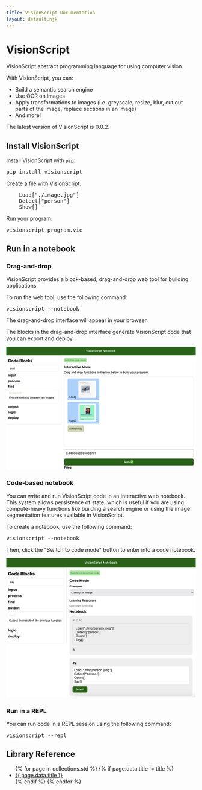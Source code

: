 ```yaml
---
title: VisionScript Documentation
layout: default.njk
---
```


<h1>VisionScript</h1>
<p>VisionScript abstract programming language for using computer vision.</p>
<p>With VisionScript, you can:</p>
<ul>
    <li>Build a semantic search engine</li>
    <li>Use OCR on images</li>
    <li>Apply transformations to images (i.e. greyscale, resize, blur, cut out parts of the image, replace sections in an image)</li>
    <li>And more!</li>
</ul>
<p>The latest version of VisionScript is 0.0.2.</p>
<h2 id="install">Install VisionScript</h2>
<p>Install VisionScript with <code>pip</code>:</p>
<pre>pip install visionscript</pre>
<p>Create a file with VisionScript:</p>
<pre>
    Load["./image.jpg"]
    Detect["person"]
    Show[]
</pre>
<p>Run your program:</p>
<pre>visionscript program.vic</pre>
<h2>Run in a notebook</h2>
<h3>Drag-and-drop</h3>
<p>VisionScript provides a block-based, drag-and-drop web tool for building applications.</p>
<p>To run the web tool, use the following command:</p>
<pre>visionscript --notebook</pre>
<p>The drag-and-drop interface will appear in your browser.</p>
<p>The blocks in the drag-and-drop interface generate VisionScript code that you can export and deploy.</p>
<img src="/assets/image_similarity.png" alt="A VisionScript notebook to find the similarity between two images" />
<h3>Code-based notebook</h3>
<p>You can write and run VisionScript code in an interactive web notebook. This system allows persistence of state, which is useful if you are using compute-heavy functions like building a search engine or using the image segmentation features available in VisionScript.</p>
<p>To create a notebook, use the following command:</p>
<pre>visionscript --notebook</pre>
<p>Then, click the "Switch to code mode" button to enter into a code notebook.</p>
<img src="/assets/counting_example.png" alt="A VisionScript notebook to count the number of objects in an image" />
<h3>Run in a REPL</h3>
<p>You can run code in a REPL session using the following command:</p>
<pre>visionscript --repl</pre>
<h2>Library Reference</h2>
<ul>
    {% for page in collections.std %}
        {% if page.data.title != title %}
            <li><a href="{{ page.url }}">{{ page.data.title }}</a></li>
        {% endif %}
    {% endfor %}
</ul>